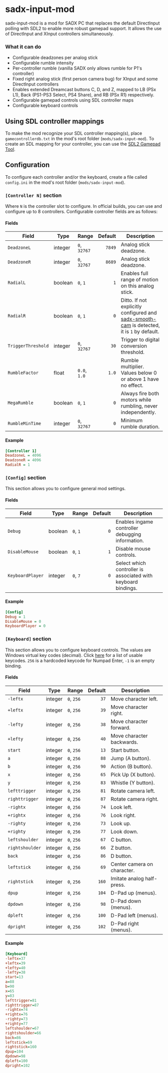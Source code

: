 # sadx-input-mod
sadx-input-mod is a mod for SADX PC that replaces the default DirectInput polling with SDL2 to enable more robust gamepad support. It allows the use of DirectInput and XInput controllers simultaneously.

### What it can do
* Configurable deadzones per analog stick
* Configurable rumble intensity
* Per-controller rumble (vanilla SADX only allows rumble for P1's controller)
* Fixed right analog stick (first person camera bug) for XInput and some DirectInput controllers
* Enables extended Dreamcast buttons C, D, and Z, mapped to LB (PSx L1), Back (PS1-PS3 Select, PS4 Share), and RB (PSx R1) respectively.
* Configurable gamepad controls using SDL controller maps
* Configurable keyboard controls


## Using SDL controller mappings
To make the mod recognize your SDL controller mapping(s), place `gamecontrollerdb.txt` in the mod's root folder (`mods/sadx-input-mod`). To create an SDL mapping for your controller, you can use the [SDL2 Gamepad Tool](http://www.generalarcade.com/gamepadtool).

## Configuration
To configure each controller and/or the keyboard, create a file called `config.ini` in the mod's root folder (`mods/sadx-input-mod`).

### `[Controller N]` section
Where `N` is the controller slot to configure. In official builds, you can use and configure up to 8 controllers.
Configurable controller fields are as follows:

#### Fields
| Field                    | Type        | Range        | Default     | Description |
| ------------------------ | ----------- | ------------ | -----------:| ----------- |
| `DeadzoneL`              | integer     | `0`, `32767` |      `7849` | Analog stick deadzone. |
| `DeadzoneR`              | integer     | `0`, `32767` |      `8689` | Analog stick deadzone. |
| `RadialL`                | boolean     | `0`, `1`     |         `1` | Enables full range of motion on this analog stick. |
| `RadialR`                | boolean     | `0`, `1`     |         `0` | Ditto. If not explicitly configured and [sadx-smooth-cam](https://github.com/SonicFreak94/sadx-smooth-cam) is detected, it is `1` by default. |
| `TriggerThreshold`       | integer     | `0`, `32767` |        `30` | Trigger to digital conversion threshold. |
| `RumbleFactor`           | float       | `0.0`, `1.0` |       `1.0` | Rumble multiplier. Values below 0 or above 1 have no effect. |
| `MegaRumble`             | boolean     | `0`, `1`     |         `0` | Always fire both motors while rumbling, never independently. |
| `RumbleMinTime`          | integer     | `0`, `32767` |         `0` | Minimum rumble duration. |

#### Example
```ini
[Controller 1]
DeadzoneL = 4096
DeadzoneR = 4096
RadialR = 1
```

### `[Config]` section
This section allows you to configure general mod settings.

#### Fields
| Field                    | Type        | Range        | Default     | Description |
| ------------------------ | ----------- | ------------ | -----------:| ----------- |
| `Debug`                  | boolean     | `0`, `1`     |         `0` | Enables ingame controller debugging information. |
| `DisableMouse`           | boolean     | `0`, `1`     |         `1` | Disable mouse controls. |
| `KeyboardPlayer`         | integer     | `0`, `7`     |         `0` | Select which controller is associated with keyboard bindings. |

#### Example
```ini
[Config]
Debug = 1
DisableMouse = 0
KeyboardPlayer = 0
```

### `[Keyboard]` section
This section allows you to configure keyboard controls. The values are Windows virtual key codes (decimal). Click [here](http://cherrytree.at/misc/vk.htm) for a list of usable keycodes. `256` is a hardcoded keycode for Numpad Enter, `-1` is an empty binding.

#### Fields
| Field                    | Type        | Range        | Default     | Description |
| ------------------------ | ----------- | ------------ | -----------:| ----------- |
| `-leftx`                 | integer     | `0`, `256`   |       `37`  | Move character left. |
| `+leftx`                 | integer     | `0`, `256`   |       `39`  | Move character right. |
| `-lefty`                 | integer     | `0`, `256`   |       `38`  | Move character forward. |
| `+lefty`                 | integer     | `0`, `256`   |       `40`  | Move character backwards. |
| `start`                  | integer     | `0`, `256`   |       `13`  | Start button. |
| `a`                      | integer     | `0`, `256`   |       `88`  | Jump (A button). |
| `b`                      | integer     | `0`, `256`   |       `90`  | Action (B button). |
| `x`                      | integer     | `0`, `256`   |       `65`  | Pick Up (X button). |
| `y`                      | integer     | `0`, `256`   |       `83`  | Whistle (Y button). |
| `lefttrigger`            | integer     | `0`, `256`   |       `81`  | Rotate camera left. |
| `righttrigger`           | integer     | `0`, `256`   |       `87`  | Rotate camera right. |
| `-rightx`                | integer     | `0`, `256`   |       `74`  | Look left. |
| `+rightx`                | integer     | `0`, `256`   |       `76`  | Look right. |
| `-righty`                | integer     | `0`, `256`   |       `73`  | Look up. |
| `+righty`                | integer     | `0`, `256`   |       `77`  | Look down. |
| `leftshoulder`           | integer     | `0`, `256`   |       `67`  | C button. |
| `rightshoulder`          | integer     | `0`, `256`   |       `66`  | Z button. |
| `back`		           | integer     | `0`, `256`   |       `86`  | D button. |
| `leftstick`	           | integer     | `0`, `256`   |       `69`  | Center camera on character. |
| `rightstick`	           | integer     | `0`, `256`   |       `160` | Imitate analog half-press. |
| `dpup`		           | integer     | `0`, `256`   |       `104` | D-Pad up (menus). |
| `dpdown`		           | integer     | `0`, `256`   |       `98`  | D-Pad down (menus). |
| `dpleft`		           | integer     | `0`, `256`   |       `100` | D-Pad left (menus). |
| `dpright`		           | integer     | `0`, `256`   |       `102` | D-Pad right (menus). |

#### Example
```ini
[Keyboard]
-leftx=37
+leftx=39
+lefty=40
-lefty=38
start=13
a=88
b=90
x=65
y=83
lefttrigger=81
righttrigger=87
-rightx=74
+rightx=76
-righty=73
+righty=77
leftshoulder=67
rightshoulder=66
back=86
leftstick=69
rightstick=160
dpup=104
dpdown=98
dpleft=100
dpright=102
```